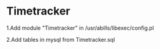 # Timetracker

1.Add module "Timetracker" in /usr/abills/libexec/config.pl

2.Add tables in mysql from Timetracker.sql

